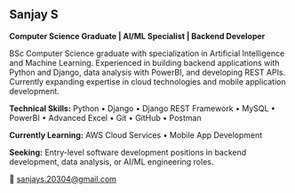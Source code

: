 ## Sanjay S

**Computer Science Graduate | AI/ML Specialist | Backend Developer**

BSc Computer Science graduate with specialization in Artificial Intelligence and Machine Learning. Experienced in building backend applications with Python and Django, data analysis with PowerBI, and developing REST APIs. Currently expanding expertise in cloud technologies and mobile application development.

**Technical Skills:** Python • Django • Django REST Framework • MySQL • PowerBI • Advanced Excel • Git • GitHub • Postman 

**Currently Learning:** AWS Cloud Services • Mobile App Development

**Seeking:** Entry-level software development positions in backend development, data analysis, or AI/ML engineering roles.

📧 sanjays.20304@gmail.com
